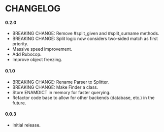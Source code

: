 # CHANGELOG

#### 0.2.0

- BREAKING CHANGE: Remove #split_given and #split_surname methods.
- BREAKING CHANGE: Split logic now considers two-sided match as first priority.
- Massive speed improvement.
- Add Rubocop.
- Improve object freezing.

#### 0.1.0

- BREAKING CHANGE: Rename Parser to Splitter.
- BREAKING CHANGE: Make Finder a class.
- Store ENAMDICT in memory for faster querying.
- Refactor code base to allow for other backends (database, etc.) in the future.

#### 0.0.3

- Initial release.
